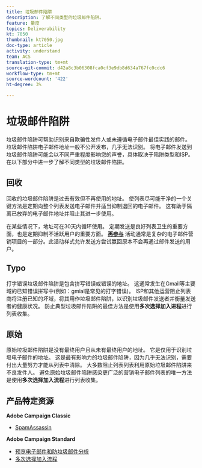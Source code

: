 ```yaml
---
title: 垃圾邮件陷阱
description: 了解不同类型的垃圾邮件陷阱。
feature: 量度
topics: Deliverability
kt: 7050
thumbnail: kt7050.jpg
doc-type: article
activity: understand
team: ACS
translation-type: tm+mt
source-git-commit: d42a8c3b06308fca0cf3e9db8d634a767fc0cdc6
workflow-type: tm+mt
source-wordcount: '422'
ht-degree: 3%

---
```



# 垃圾邮件陷阱

垃圾邮件陷阱可帮助识别来自欺骗性发件人或未遵循电子邮件最佳实践的邮件。 垃圾邮件陷阱电子邮件地址一般不公开发布，几乎无法识别。 将电子邮件发送到垃圾邮件陷阱可能会以不同严重程度影响您的声誉，具体取决于陷阱类型和ISP。 在以下部分中进一步了解不同类型的垃圾邮件陷阱。

## 回收

回收的垃圾邮件陷阱是过去有效但不再使用的地址。 使列表尽可能干净的一个关键方法是定期向整个列表发送电子邮件并适当抑制退回的电子邮件。 这有助于隔离已放弃的电子邮件地址并阻止其进一步使用。

在某些情况下，地址可在30天内循环使用。 定期发送是良好列表卫生的重要方面，也是定期抑制不活跃用户的重要方面。 **[再参与](https://experienceleague.adobe.com/docs/campaign-classic/using/sending-messages/deliverability-management/re-engagement-best-practices.html?lang=en#sending-messages)** 活动通常是复杂的电子邮件营销项目的一部分。此活动样式允许发送方尝试赢回原本不会再通过邮件发送的用户。

## Typo

打字错误垃圾邮件陷阱是包含拼写错误或错误的地址。 这通常发生在Gmail等主要域的已知错误拼写中(例如：gmial是常见的打字错误)。 ISP和其他运营阻止列表商将注册已知的坏域，将其用作垃圾邮件陷阱，以识别垃圾邮件发送者并衡量发送者的健康状况。 防止典型垃圾邮件陷阱的最佳方法是使用&#x200B;**多次选择加入进程**&#x200B;进行列表收集。

## 原始

原始垃圾邮件陷阱是没有最终用户且从未有最终用户的地址。 它是仅用于识别垃圾电子邮件的地址。 这是最有影响力的垃圾邮件陷阱，因为几乎无法识别，需要付出大量努力才能从列表中清除。 大多数阻止列表列表利用原始垃圾邮件陷阱来不良发件人。 避免原始垃圾邮件陷阱感染更广泛的营销电子邮件列表的唯一方法是使用&#x200B;**多次选择加入流程**&#x200B;进行列表收集。

## 产品特定资源

**Adobe Campaign Classic**

* [SpamAssassin](https://experienceleague.adobe.com/docs/campaign-classic/using/sending-messages/deliverability-management/spamassassin.html?lang=en#using-spamassassin)

**Adobe Campaign Standard**

* [预览电子邮件和防垃圾邮件分析](https://experienceleague.adobe.com/docs/campaign-standard-learn/tutorials/designing-content/email-designer/preview-your-email.html#designing-content)
* [多次选择加入流程](https://experienceleague.adobe.com/docs/campaign-standard/using/communication-channels/landing-pages/setting-up-a-double-opt-in-process.html?lang=en#communication-channels)

